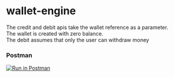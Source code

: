 # wallet-engine  
The credit and debit apis take the wallet reference as a parameter.  
The wallet is created with zero balance.  
The debit assumes that only the user can withdraw money

### Postman  
[![Run in Postman](https://run.pstmn.io/button.svg)](https://app.getpostman.com/run-collection/16161718-87288290-40ce-4a16-9131-26a27909fe8d?action=collection%2Ffork&collection-url=entityId%3D16161718-87288290-40ce-4a16-9131-26a27909fe8d%26entityType%3Dcollection%26workspaceId%3D389d75e3-48b3-4b25-b1b7-bd9d510bc8e5)